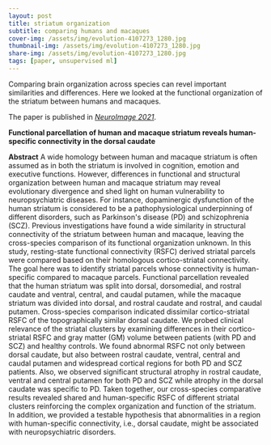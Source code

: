```yaml
---
layout: post
title: striatum organization
subtitle: comparing humans and macaques
cover-img: /assets/img/evolution-4107273_1280.jpg
thumbnail-img: /assets/img/evolution-4107273_1280.jpg
share-img: /assets/img/evolution-4107273_1280.jpg
tags: [paper, unsupervised ml]
---
```


Comparing brain organization across species can revel important similarities and differences. Here we looked at the functional organization of the striatum between humans and macaques.


The paper is published in [*NeuroImage 2021*](https://www.sciencedirect.com/science/article/pii/S1053811921002834).

**Functional parcellation of human and macaque striatum reveals human-specific connectivity in the dorsal caudate**

**Abstract** A wide homology between human and macaque striatum is often assumed as in both the striatum is involved in cognition, emotion and executive functions. However, differences in functional and structural organization between human and macaque striatum may reveal evolutionary divergence and shed light on human vulnerability to neuropsychiatric diseases. For instance, dopaminergic dysfunction of the human striatum is considered to be a pathophysiological underpinning of different disorders, such as Parkinson's disease (PD) and schizophrenia (SCZ). Previous investigations have found a wide similarity in structural connectivity of the striatum between human and macaque, leaving the cross-species comparison of its functional organization unknown. In this study, resting-state functional connectivity (RSFC) derived striatal parcels were compared based on their homologous cortico-striatal connectivity. The goal here was to identify striatal parcels whose connectivity is human-specific compared to macaque parcels. Functional parcellation revealed that the human striatum was split into dorsal, dorsomedial, and rostral caudate and ventral, central, and caudal putamen, while the macaque striatum was divided into dorsal, and rostral caudate and rostral, and caudal putamen. Cross-species comparison indicated dissimilar cortico-striatal RSFC of the topographically similar dorsal caudate. We probed clinical relevance of the striatal clusters by examining differences in their cortico-striatal RSFC and gray matter (GM) volume between patients (with PD and SCZ) and healthy controls. We found abnormal RSFC not only between dorsal caudate, but also between rostral caudate, ventral, central and caudal putamen and widespread cortical regions for both PD and SCZ patients. Also, we observed significant structural atrophy in rostral caudate, ventral and central putamen for both PD and SCZ while atrophy in the dorsal caudate was specific to PD. Taken together, our cross-species comparative results revealed shared and human-specific RSFC of different striatal clusters reinforcing the complex organization and function of the striatum. In addition, we provided a testable hypothesis that abnormalities in a region with human-specific connectivity, i.e., dorsal caudate, might be associated with neuropsychiatric disorders.
